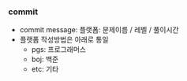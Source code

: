 ### commit
- commit message: 플랫폼: 문제이름 / 레벨 / 풀이시간
- 플랫폼 작성방법은 아래로 통일
    - pgs: 프로그래머스
    - boj: 백준
    - etc: 기타